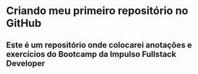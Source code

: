 # Criando meu primeiro repositório no GitHub
## Este é um repositório onde colocarei anotações e exercícios do Bootcamp da Impulso Fullstack Developer